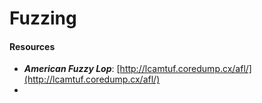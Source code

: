 # Fuzzing

#### Resources

- ***American Fuzzy Lop***: [http://lcamtuf.coredump.cx/afl/](http://lcamtuf.coredump.cx/afl/)
- 

